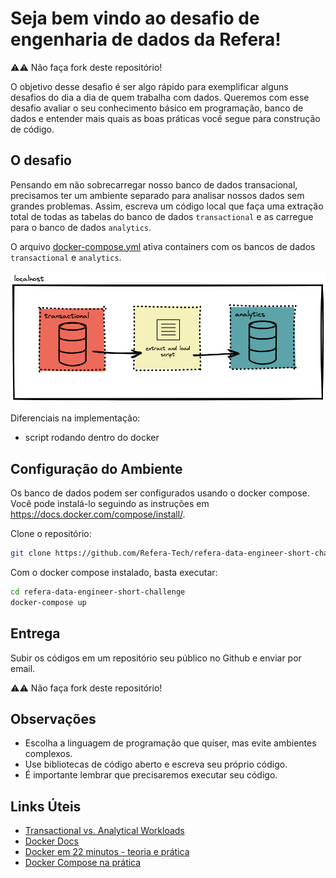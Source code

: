 # Seja bem vindo ao desafio de engenharia de dados da Refera!

⚠️⚠️ Não faça fork deste repositório!


O objetivo desse desafio é ser algo rápido para exemplificar alguns desafios do dia a dia de quem trabalha com dados. Queremos com esse desafio avaliar o seu conhecimento básico em programação, banco de dados e entender mais quais as boas práticas você segue para construção de código.


## O desafio

Pensando em não sobrecarregar nosso banco de dados transacional, precisamos ter um ambiente separado para analisar nossos dados sem grandes problemas. Assim, escreva um código local que faça uma extração total de todas as tabelas do banco de dados `transactional` e as carregue para o banco de dados `analytics`.

O arquivo [docker-compose.yml](docker-compose.yml) ativa containers com os bancos de dados `transactional` e `analytics`.

![Infra dos banco de dados](fluxo.png)

Diferenciais na implementação:
- script rodando dentro do docker

## Configuração do Ambiente

Os banco de dados podem ser configurados usando o docker compose. Você pode instalá-lo seguindo as instruções em https://docs.docker.com/compose/install/.

Clone o repositório:


```bash
git clone https://github.com/Refera-Tech/refera-data-engineer-short-challenge
```

Com o docker compose instalado, basta executar:

```bash
cd refera-data-engineer-short-challenge
docker-compose up
```

## Entrega

Subir os códigos em um repositório seu público no Github e enviar por email.

⚠️⚠️ Não faça fork deste repositório!

## Observações

- Escolha a linguagem de programação que quiser, mas evite ambientes complexos.
- Use bibliotecas de código aberto e escreva seu próprio código.
- É importante lembrar que precisaremos executar seu código.

## Links Úteis

- [Transactional vs. Analytical Workloads](https://www.youtube.com/watch?v=ivSPZB6zUKY)
- [Docker Docs](https://docs.docker.com/)
- [Docker em 22 minutos - teoria e prática](https://www.youtube.com/watch?v=Kzcz-EVKBEQ)
- [Docker Compose na prática](https://www.youtube.com/watch?v=HxPz3eLnXZk)